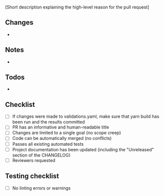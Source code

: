 [Short description explaining the high-level reason for the pull request]

## Changes

-

## Notes

-

## Todos

-

## Checklist

- [ ] If changes were made to validations.yaml, make sure that yarn build has been run and the results committed
- [ ] PR has an informative and human-readable title
- [ ] Changes are limited to a single goal (no scope creep)
- [ ] Code can be automatically merged (no conflicts)
- [ ] Passes all existing automated tests
- [ ] Project documentation has been updated (including the "Unreleased" section of the CHANGELOG)
- [ ] Reviewers requested

## Testing checklist

- [ ] No linting errors or warnings

